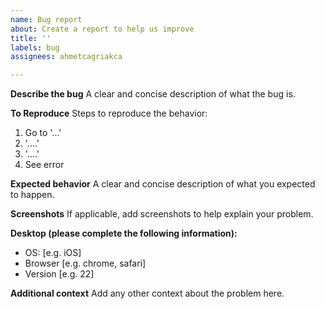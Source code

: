```yaml
---
name: Bug report
about: Create a report to help us improve
title: ''
labels: bug
assignees: ahmetcagriakca

---
```


**Describe the bug**
A clear and concise description of what the bug is.

**To Reproduce**
Steps to reproduce the behavior:
1. Go to '...'
2.  '....'
3.  '....'
4. See error

**Expected behavior**
A clear and concise description of what you expected to happen.

**Screenshots**
If applicable, add screenshots to help explain your problem.

**Desktop (please complete the following information):**
 - OS: [e.g. iOS]
 - Browser [e.g. chrome, safari]
 - Version [e.g. 22]

**Additional context**
Add any other context about the problem here.
